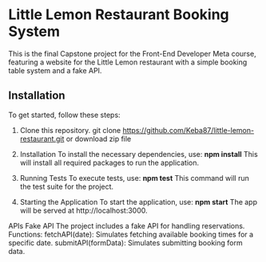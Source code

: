 # Little Lemon Restaurant Booking System

This is the final Capstone project for the Front-End Developer Meta course, featuring a website for the Little Lemon restaurant with a simple booking table system and a fake API.

## Installation

To get started, follow these steps:

1. Clone this repository.
git clone https://github.com/Keba87/little-lemon-restaurant.git
or download zip file

2. Installation
To install the necessary dependencies, use:
**npm install**
This will install all required packages to run the application.

4. Running Tests
To execute tests, use:
**npm test**
This command will run the test suite for the project.

5. Starting the Application
To start the application, use:
**npm start**
The app will be served at http://localhost:3000.

APIs
Fake API
The project includes a fake API for handling reservations.
Functions:
fetchAPI(date): Simulates fetching available booking times for a specific date.
submitAPI(formData): Simulates submitting booking form data.
